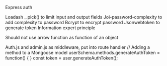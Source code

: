 Express auth

Loadash _.pick() to limit input and output fields
Joi-password-complexity to add complexity to password
Bcrypt to encrypt password
Jsonwebtoken to generate token
Information expert principle

Should not use arrow function as function of an object

Auth.js and admin.js as middleware, put into route handler
// Adding a method to a Mongoose model userSchema.methods.generateAuthToken = function() { } const token = user.generateAuthToken();